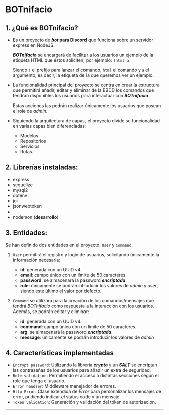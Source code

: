# BOTnifacio

## 1. ¿Qué es BOTnifacio?

- Es un proyecto de **_bot_ para Discord** que funciona sobre un servidor express en NodeJS.

  _**BOTnifacio**_ se encargará de facilitar a los usuarios un ejemplo de la etiqueta HTML que éstos soliciten, por ejemplo:
  `!html a`

  Siendo `!` el prefijo para lanzar el comando, `html` el comando y `a` el argumento, es decir, la etiqueta de la que queremos ver un ejemplo.

- La funcionalidad principal del proyecto se centra en crear la estructura que permitirá añadir, editar y eliminar de la BBDD los comandos que tendrán disponibles los usuarios para interactuar con **_BOTnifacio_**.

  Estas acciones las podrán realizar únicamente los usuarios que posean el role de _admin_.

- Siguiendo la arquitectura de capas, el proyecto divide su funcionalidad en varias capas bien diferenciadas:

  - Modelos
  - Repositorios
  - Servicios
  - Rutas.

## 2. Librerías instaladas:

- express
- sequelize
- mysql2
- dotenv
- joi
- jsonwebtoken
-
- nodemon (**desarrollo**)

## 3. Entidades:

Se han definido dos entidades en el proyecto: `User` y `Command`.

1.  `User` permitirá el registro y login de usuarios, solicitando únicamente la información necesaria:

    - **id**: generada con un UUID v4.
    - **email**: campo único con un límite de 50 caracteres.
    - **password**: se almacenará la password **_encriptada_**.
    - **role**: únicamente se podrán introducir los valores de _admin_ y _user_, siendo este último el valor por defecto.

1.  `Command` se utilizará para la creación de los comandos/mensajes que tendrá _BOTnifacio_ como respuesta a la interacción con los usuarios.
    Además, se podrán editar y eliminar:
    - **id**: generada con un UUID v4.
    - **command**: campo único con un límite de 50 caracteres.
    - **arg**: se almacenará la password **_encriptada_**.
    - **message**: únicamente se podrán introducir los valores de _admin_

## 4. Características implementadas

- `Encrypt password`: Utilizando la librería _**crypto**_ y un _**SALT**_ se encriptan las contraseñas de los usuarios para añadir un extra de seguridad.
- `Role validation`: Permitiendo el acceso a distintas secciones según el role que tenga el usuario.
- `Error handler`: Middleware manejador de errores.
- `Http Error`: Clase extendida de _Error_ para personalizar los mensajes de error, pudiendo indicar el status code y un mensaje.
- `Token validation`: Generación y validación del token de autorización.

---
